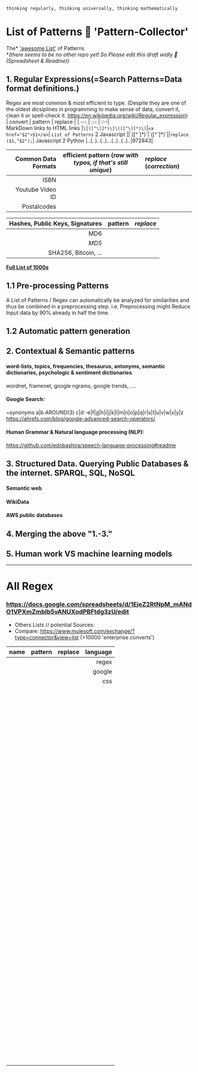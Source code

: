 `thinking regularly, thinking universally, thinking mathematically`

# List of Patterns 🎇 'Pattern-Collector'      
The* ['awesome List'](https://github.com/sindresorhus/awesome#contents) of Patterns        
\*_(there seems to be no other repo yet! So Please edit this draft  widly 🎉 (Spreadsheet & Readme))_ 

## 1. **Reg**ular **Ex**pressions(=Search Patterns=Data format definitions.) 
Regex are most common & most efficient to type. (Despite they are one of the oldest dicsiplines in programming to make sense of data, convert it, clean it or spell-check it. 
https://en.wikipedia.org/wiki/Regular_expression)   
| convert | pattern | replace |
| --: | :-: | :--|  
MarkDown links to HTML links |`\[([^\]]*)\]\(([^\)]*)\)`|`<a href="$2">$1</a>`|
`List of Patterns` 2 Javascript |\|\`([^\`]\*)\`\|\`([^\`]\*)\`\||`replace ($1,"$2");`|
Javascript 2 Python |..(..)..(..)...(..)..(..)..|$9$7$2$8$4$3|

| Common Data Formats | efficient pattern (*raw with typos, if that's still unique*) | *replace* (*correction*) |
| --: | :-: | :--|  
|ISBN |||
|Youtube Video ID |||
|Postalcodes |||

| Hashes, Public Keys, Signatures | pattern | *replace* |
| --: | :-: | :--|  
| MD6 |||
| *MD5*|||
| SHA256, Bitcoin, ... |||

[**Full List of 1000s**](https://github.com/code4charity/The-Regex-Collector--Queries--Patterns/blob/main/README.md#all-regex)

## 1.1 Pre-processing Patterns 
A List of Patterns / Regex can automatically be analyzed for similarities and thus be combined in a preprocessing step. i.e. Preprocessing might Reduce Input data by 90% already in half the time. 

## 1.2 Automatic pattern generation

## 2. Contextual & Semantic patterns 
#### word-lists, topics, frequencies, thesaurus, antonyms,  semantic dictionaries, psychologic & sentiment dictionaries
wordnet, framenet, google ngrams, google trends, ....
#### Google Search: 
~synonyms a|b AROUND(3) c|d  -e|f|g|h|i|j|k|l|m|n|o|p|q|r|s|t|u|v|w|x|y|z    
https://ahrefs.com/blog/google-advanced-search-operators/
#### Human Grammar & Natural language processing (NLP):  
https://github.com/edobashira/speech-language-processing#readme

## 3. Structured Data. Querying Public Databases & the internet. SPARQL, SQL, NoSQL
#### Semantic web
#### WikiData
#### AWS public databases

## 4. Merging the above "1.-3."      
## 5. Human work VS machine learning models

----

# All Regex  
### https://docs.google.com/spreadsheets/d/1EjeZ2RtNpM_mANdO1VPXmZmbIb5vANUXodPBFtdg3zU/edit
- Others Lists  // potential Sources: 
- Compare:  https://www.mulesoft.com/exchange/?type=connector&view=list   (>10000 'enterprise converts')

| name | pattern | replace | language |
| --: | :-: | :--|  --: |
| | | | regex |
| | | | google | 
| | | | css |
| | | |
| | | |
| | | |
| | | |
| | | |
| | | |
| | | |
| | | |
| | | |
| | | |
| | | |
| | | |
| | | |
| | | |
| | | |
| | | |
| | | |
| | | |
| | | |
| | | |
| | | |
| | | |
| | | |
| | | |
| | | |
| | | |
| | | |
| | | |
| | | |
| | | |
| | | |
| | | |
| | | |
| | | |
| | | |
| | | |
| | | |
| | | |
| | | |
| | | |
| | | |
| | | |
| | | |
| | | |
| | | |
| | | |
| | | |
| | | |
| | | |
| | | |
| | | |
| | | |
| | | |
| | | |
| | | |
| | | |
| | | |
| | | |
| | | |
| | | |
| | | |
| | | |
| | | |
| | | |
| | | |
| | | |
| | | |
| | | |
| | | |
| | | |
| | | |
| | | |
| | | |
| | | |
| | | |
| | | |
| | | |
| | | |
| | | |
| | | |
| | | |
| | | |
| | | |
| | | |
| | | |
| | | |
| | | |
| | | |
| | | |
| | | |
| | | |
| | | |
| | | |
| | | |
| | | |
| | | |
| | | |
| | | |
| | | |
| | | |
| | | |
| | | |
| | | |
| | | |
| | | |
| | | |
| | | |
| | | |
| | | |
| | | |
| | | |
| | | |
| | | |
| | | |
| | | |
| | | |
| | | |
| | | |
| | | |
| | | |
| | | |
| | | |
| | | |
| | | |
| | | |
| | | |
| | | |
| | | |
| | | |
| | | |
| | | |
| | | |
| | | |
| | | |
| | | |
| | | |
| | | |
| | | |
| | | |
| | | |
| | | |
| | | |
| | | |
| | | |
| | | |
| | | |
| | | |
| | | |
| | | |
| | | |
| | | |
| | | |
| | | |
| | | |
| | | |
| | | |
| | | |
| | | |
| | | |
| | | |
| | | |
| | | |
| | | |
| | | |
| | | |
| | | |
| | | |
| | | |
| | | |
| | | |
| | | |



